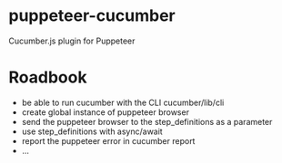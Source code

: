 # puppeteer-cucumber
Cucumber.js plugin for Puppeteer

# Roadbook

 - be able to run cucumber with the CLI cucumber/lib/cli
 - create global instance of puppeteer browser
 - send the puppeteer browser to the step_definitions as a parameter
 - use step_definitions with async/await
 - report the puppeteer error in cucumber report
 - ...
